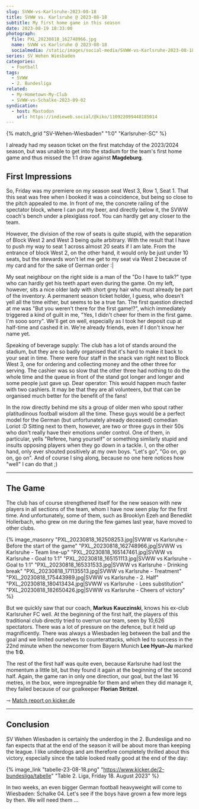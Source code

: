 ```yaml
---
slug: SVWW-vs-Karlsruhe-2023-08-18
title: SVWW vs. Karlsruhe @ 2023-08-18
subtitle: My first home game in this season
date: 2023-08-19 18:33:00
photograph:
  file: PXL_20230818_162748966.jpg
  name: SVWW vs Karlsruhe @ 2023-08-18
  socialmedia: /static/images/social-media/SVWW-vs-Karlsruhe-2023-08-18.png
series: SV Wehen Wiesbaden
categories:
  - Football
tags:
  - SVWW
  - 2. Bundesliga
related:
  - My-Hometown-My-Club
  - SVWW-vs-Schalke-2023-09-02
syndication:
  - host: Mastodon
    url: https://indieweb.social/@kiko/110922099448185014
---
```


{% match_grid "SV-Wehen-Wiesbaden" "1:0" "Karlsruher-SC" %}

I already had my season ticket on the first matchday of the 2023/2024 season, but was unable to get into the stadium for the team's first home game and thus missed the 1:1 draw against **Magdeburg**.

## First Impressions

So, Friday was my premiere on my season seat West 3, Row 1, Seat 1. That this seat was free when I booked it was a coincidence, but being so close to the pitch appealed to me. In front of me, the concrete railing of the spectator block, where I can put my beer, and directly below it, the SVWW coach's bench under a plexiglass roof. You can hardly get any closer to the team.

<!-- more -->

However, the division of the row of seats is quite stupid, with the separation of Block West 2 and West 3 being quite arbitrary. With the result that I have to push my way to seat 1 across almost 20 seats if I am late. From the entrance of block West 2, on the other hand, it would only be just under 10 seats, but the stewards won't let me get to my seat via West 2 because of my card and for the sake of German order :|

My seat neighbour on the right side is a man of the "Do I have to talk?" type who can hardly get his teeth apart even during the game. On my left, however, sits a nice older lady with short grey hair who must already be part of the inventory. A permanent season ticket holder, I guess, who doesn't yell all the time either, but seems to be a true fan. The first question directed at me was "But you weren't there for the first game!?", which immediately triggered a kind of guilt in me, "Yes, I didn't cheer for them in the first game. I'm sooo sorry". We'll get on well, especially as I took her deposit cup at half-time and cashed it in. We're already friends, even if I don't know her name yet.

Speaking of beverage supply: The club has a lot of stands around the stadium, but they are so badly organised that it's hard to make it back to your seat in time. There were four staff in the snack van right next to Block West 3, one for ordering and collecting money and the other three for serving. The cashier was so slow that the other three had nothing to do the whole time and the queue in front of the stand got longer and longer and some people just gave up.  Dear operator: This would happen much faster with two cashiers. It may be that they are all volunteers, but that can be organised much better for the benefit of the fans!

In the row directly behind me sits a group of older men who spout rather platitudinous football wisdom all the time. These guys would be a perfect model for the German (but unfortunately already deceased) comedian Loriot :D
Sitting next to them, however, are two or three guys in their 50s who don't really have their emotions under control. One of them, in particular, yells "Referee, hang yourself" or something similarly stupid and insults opposing players when they go down in a tackle. I, on the other hand, only ever shouted positively at my own boys. "Let's go", "Go on, go on, go on". And of course I sing along, because no one here notices how "well" I can do that ;)

---

## The Game

The club has of course strengthened itself for the new season with new players in all sections of the team, whom I have now seen play for the first time. And unfortunately, some of them, such as Brooklyn Ezeh and Benedikt Hollerbach, who grew on me during the few games last year, have moved to other clubs.

{% image_masonry
  "PXL_20230818_162508253.jpg|SVWW vs Karlsruhe - Before the start of the game"
  "PXL_20230818_162748966.jpg|SVWW vs Karlsruhe - Team line-up"
  "PXL_20230818_165147461.jpg|SVWW vs Karlsruhe - Goal to 1:1"
  "PXL_20230818_165151113.jpg|SVWW vs Karlsruhe - Goal to 1:1"
  "PXL_20230818_165331533.jpg|SVWW vs Karlsruhe - Drinking break"
  "PXL_20230818_171135513.jpg|SVWW vs Karlsruhe - Treatment"
  "PXL_20230818_175443989.jpg|SVWW vs Karlsruhe - 2. Half"
  "PXL_20230818_180413434.jpg|SVWW vs Karlsruhe - Lees substitution"
  "PXL_20230818_182650426.jpg|SVWW vs Karlsruhe - Cheers of victory"
%}

But we quickly saw that our coach, **Markus Kauczinski**, knows his ex-club Karlsruher FC well. At the beginning of the first half, the players of this traditional club directly tried to overrun our team, seen by 10,626 spectators. There was a lot of pressure on the defence, but it held up magnificently. There was always a Wiesbaden leg between the ball and the goal and we limited ourselves to counterattacks, which led to success in the 22nd minute when the newcomer from Bayern Munich **Lee Hyun-Ju** marked the **1:0**.

The rest of the first half was quite even, because Karlsruhe had lost the momentum a little bit, but they found it again at the beginning of the second half. Again, the game ran in only one direction, our goal, but the last 16 metres, in the box, were impregnable for them and when they did manage it, they failed because of our goalkeeper **Florian Stritzel**.

&#x21FE;&nbsp;[Match report on kicker.de](https://www.kicker.de/wiesbaden-gegen-karlsruhe-2023-bundesliga-4861686/spielbericht)

---

## Conclusion

SV Wehen Wiesbaden is certainly the underdog in the 2. Bundesliga and no fan expects that at the end of the season it will be about more than keeping the league. I like underdogs and am therefore completely thrilled about this victory, especially since the table looked really good at the end of the day:

{% image_link "tabelle-23-08-18.png" "https://www.kicker.de/2-bundesliga/tabelle" "Table 2. Liga, Friday 18. August 2023" %}

In two weeks, an even bigger German football heavyweight will come to Wiesbaden: Schalke 04. Let's see if the boys have grown a few more legs by then. We will need them ...
